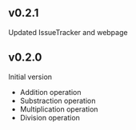 ## v0.2.1

Updated IssueTracker and webpage

## v0.2.0

Initial version

- Addition operation
- Substraction operation
- Multiplication operation
- Division operation
